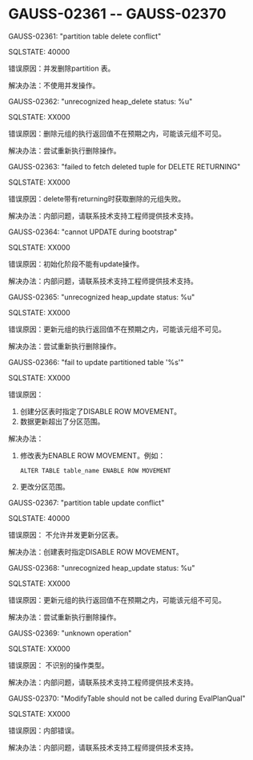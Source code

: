 # GAUSS-02361 -- GAUSS-02370

GAUSS-02361: "partition table delete conflict"

SQLSTATE: 40000

错误原因：并发删除partition 表。

解决办法：不使用并发操作。

GAUSS-02362: "unrecognized heap\_delete status: %u"

SQLSTATE: XX000

错误原因：删除元组的执行返回值不在预期之内，可能该元组不可见。

解决办法：尝试重新执行删除操作。

GAUSS-02363: "failed to fetch deleted tuple for DELETE RETURNING"

SQLSTATE: XX000

错误原因：delete带有returning时获取删除的元组失败。

解决办法：内部问题，请联系技术支持工程师提供技术支持。

GAUSS-02364: "cannot UPDATE during bootstrap"

SQLSTATE: XX000

错误原因：初始化阶段不能有update操作。

解决办法：内部问题，请联系技术支持工程师提供技术支持。

GAUSS-02365: "unrecognized heap\_update status: %u"

SQLSTATE: XX000

错误原因：更新元组的执行返回值不在预期之内，可能该元组不可见。

解决办法：尝试重新执行删除操作。

GAUSS-02366: "fail to update partitioned table '%s'"

SQLSTATE: XX000

错误原因：

1.  创建分区表时指定了DISABLE ROW MOVEMENT。
2.  数据更新超出了分区范围。

解决办法：

1.  修改表为ENABLE ROW MOVEMENT。例如：

    ```
    ALTER TABLE table_name ENABLE ROW MOVEMENT
    ```

2.  更改分区范围。

GAUSS-02367: "partition table update conflict"

SQLSTATE: 40000

错误原因： 不允许并发更新分区表。

解决办法：创建表时指定DISABLE ROW MOVEMENT。

GAUSS-02368: "unrecognized heap\_update status: %u"

SQLSTATE: XX000

错误原因：更新元组的执行返回值不在预期之内，可能该元组不可见。

解决办法：尝试重新执行删除操作。

GAUSS-02369: "unknown operation"

SQLSTATE: XX000

错误原因： 不识别的操作类型。

解决办法：内部问题，请联系技术支持工程师提供技术支持。

GAUSS-02370: "ModifyTable should not be called during EvalPlanQual"

SQLSTATE: XX000

错误原因：内部错误。

解决办法：内部问题，请联系技术支持工程师提供技术支持。
